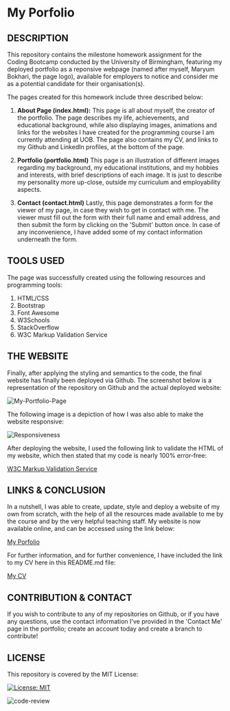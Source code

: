 # My Porfolio

## DESCRIPTION
This repository contains the milestone homework assignment for the Coding Bootcamp conducted by the University of Birmingham, featuring my deployed portfolio as a reponsive webpage (named after myself, Maryum Bokhari, the page logo), available for employers to notice and consider me as a potential candidate for their organisation(s).

The pages created for this homework include three described below:

1. <b>About Page (index.html):</b>
    This page is all about myself, the creator of the portfolio. The page describes my life, achievements, and educational background, while also displaying images, animations and links for the websites I have created for the programming course I am currently attending at UOB. The page also contains my CV, and links to my Github and LinkedIn profiles, at the bottom of the page.

2. <b>Portfolio (portfolio.html)</b>
    This page is an illustration of different images regarding my background, my educational institutions, and my hobbies and interests, with brief descriptions of each image. It is just to describe my personality more up-close, outside my curriculum and employability aspects.

3. <b>Contact (contact.html)</b>
    Lastly, this page demonstrates a form for the viewer of my page, in case they wish to get in contact with me. The viewer must fill out the form with their full name and email address, and then submit the form by clicking on the 'Submit' button once. In case of any inconvenience, I have added some of my contact information underneath the form.

## TOOLS USED
The page was successfully created using the following resources and programming tools:

1. HTML/CSS
2. Bootstrap
3. Font Awesome
4. W3Schools
5. StackOverflow
6. W3C Markup Validation Service

## THE WEBSITE
Finally, after applying the styling and semantics to the code, the final website has finally been deployed via Github. The screenshot below is a representation of the repository on Github and the actual deployed website:

![My-Portfolio-Page](https://user-images.githubusercontent.com/73832871/107879890-6cf3bd80-6ed3-11eb-8fad-1a3a674eed3b.png)

The following image is a depiction of how I was also able to make the website responsive:

![Responsiveness](https://user-images.githubusercontent.com/73832871/107881399-2191dd00-6edc-11eb-8c83-6dc52d84e07e.png)

After deploying the website, I used the following link to validate the HTML of my website, which then stated that my code is nearly 100% error-free:

<a href = "https://validator.w3.org/" target = "_blank">W3C Markup Validation Service</a>

## LINKS & CONCLUSION
In a nutshell, I was able to create, update, style and deploy a website of my own from scratch, with the help of all the resources made available to me by the course and by the very helpful teaching staff. My website is now available online, and can be accessed using the link below:

<a href = "https://maryum97.github.io/My_Latest_Portfolio/" target = "_blank">My Porfolio</a>

For further information, and for further convenience, I have included the link to my CV here in this README.md file:

<a href = "https://drive.google.com/file/d/1G3TUuwjQe62lDjh7vVghiI4yFmoD1hr9/view?usp=sharing" target = "_blank">My CV</a>

## CONTRIBUTION & CONTACT
If you wish to contribute to any of my repositories on Github, or if you have any questions, use the contact information I've provided in the 'Contact Me' page in the portfolio; create an account today and create a branch to contribute!

## LICENSE
This repository is covered by the MIT License:

[![License: MIT](https://img.shields.io/badge/License-MIT-yellow.svg)](https://opensource.org/licenses/MIT)

![code-review](https://img.shields.io/badge/code--review-ready%20for%20review-green)